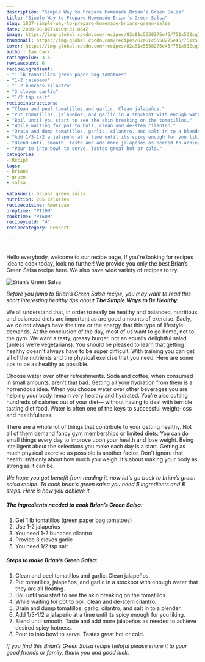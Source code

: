 ```yaml
---
description: "Simple Way to Prepare Homemade Brian’s Green Salsa"
title: "Simple Way to Prepare Homemade Brian’s Green Salsa"
slug: 1837-simple-way-to-prepare-homemade-brians-green-salsa
date: 2020-08-02T16:09:31.864Z
image: https://img-global.cpcdn.com/recipes/82a81c5558275e45/751x532cq70/brians-green-salsa-recipe-main-photo.jpg
thumbnail: https://img-global.cpcdn.com/recipes/82a81c5558275e45/751x532cq70/brians-green-salsa-recipe-main-photo.jpg
cover: https://img-global.cpcdn.com/recipes/82a81c5558275e45/751x532cq70/brians-green-salsa-recipe-main-photo.jpg
author: Ian Carr
ratingvalue: 3.5
reviewcount: 6
recipeingredient:
- "1 lb tomatillos green paper bag tomatoes"
- "1-2 jalapeos"
- "1-2 bunches cilantro"
- "3 cloves garlic"
- "1/2 tsp salt"
recipeinstructions:
- "Clean and peel tomatillos and garlic. Clean jalapeños."
- "Put tomatillos, jalapeños, and garlic in a stockpot with enough water that they are all floating."
- "Boil until you start to see the skin breaking on the tomatillos."
- "While waiting for pot to boil, clean and de-stem cilantro."
- "Drain and dump tomatillos, garlic, cilantro, and salt in to a blender."
- "Add 1/3-1/2 a jalapeño at a time until its spicy enough for you liking."
- "Blend until smooth. Taste and add more jalapeños as needed to achieve desired spicy hotness."
- "Pour to into bowl to serve. Tastes great hot or cold."
categories:
- Recipe
tags:
- brians
- green
- salsa

katakunci: brians green salsa 
nutrition: 205 calories
recipecuisine: American
preptime: "PT19M"
cooktime: "PT60M"
recipeyield: "4"
recipecategory: Dessert

---
```

<br>
Hello everybody, welcome to our recipe page, If you're looking for recipes idea to cook today, look no further! We provide you only the best Brian’s Green Salsa recipe here. We also have wide variety of recipes to try.
<br>


![Brian’s Green Salsa](https://img-global.cpcdn.com/recipes/82a81c5558275e45/751x532cq70/brians-green-salsa-recipe-main-photo.jpg)

<i>Before you jump to Brian’s Green Salsa recipe, you may want to read this short interesting healthy tips about <strong>The Simple Ways to Be Healthy</strong>.</i>

We all understand that, in order to really be healthy and balanced, nutritious and balanced diets are important as are good amounts of exercise. Sadly, we do not always have the time or the energy that this type of lifestyle demands. At the conclusion of the day, most of us want to go home, not to the gym. We want a tasty, greasy burger, not an equally delightful salad (unless we’re vegetarians). You should be pleased to learn that getting healthy doesn't always have to be super difficult. With training you can get all of the nutrients and the physical exercise that you need. Here are some tips to be as healthy as possible.

Choose water over other refreshments. Soda and coffee, when consumed in small amounts, aren't that bad. Getting all your hydration from them is a horrendous idea. When you choose water over other beverages you are helping your body remain very healthy and hydrated. You’re also cutting hundreds of calories out of your diet— without having to deal with terrible tasting diet food. Water is often one of the keys to successful weight-loss and healthfulness.

There are a whole lot of things that contribute to your getting healthy. Not all of them demand fancy gym memberships or limited diets. You can do small things every day to improve upon your health and lose weight. Being intelligent about the selections you make each day is a start. Getting as much physical exercise as possible is another factor. Don't ignore that health isn't only about how much you weigh. It’s about making your body as strong as it can be. 


<i>We hope you got benefit from reading it, now let's go back to brian’s green salsa recipe. To cook brian’s green salsa you need <strong>5</strong> ingredients and <strong>8</strong> steps. Here is how you achieve it.
</i>

##### The ingredients needed to cook Brian’s Green Salsa:

1. Get 1 lb tomatillos (green paper bag tomatoes)
1. Use 1-2 jalapeños
1. You need 1-2 bunches cilantro
1. Provide 3 cloves garlic
1. You need 1/2 tsp salt


##### Steps to make Brian’s Green Salsa:

1. Clean and peel tomatillos and garlic. Clean jalapeños.
1. Put tomatillos, jalapeños, and garlic in a stockpot with enough water that they are all floating.
1. Boil until you start to see the skin breaking on the tomatillos.
1. While waiting for pot to boil, clean and de-stem cilantro.
1. Drain and dump tomatillos, garlic, cilantro, and salt in to a blender.
1. Add 1/3-1/2 a jalapeño at a time until its spicy enough for you liking.
1. Blend until smooth. Taste and add more jalapeños as needed to achieve desired spicy hotness.
1. Pour to into bowl to serve. Tastes great hot or cold.


<i>If you find this Brian’s Green Salsa recipe helpful please share it to your good friends or family, thank you and good luck.</i>

